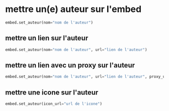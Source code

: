 # mettre un(e) auteur sur l'embed
```py
embed.set_auteur(nom="nom de l'auteur")
```
## mettre un lien sur l'auteur
```py
embed.set_auteur(nom="nom de l'auteur", url="lien de l'auteur")
```
## mettre un lien avec un proxy sur l'auteur
```py
embed.set_auteur(nom="nom de l'auteur", url="lien de l'auteur", proxy_url="url d'un proxy")
```
## mettre une icone sur l'auteur
```py
embed.set_auteur(icon_url="url de l'icone")
```
